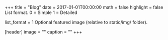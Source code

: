 

+++ title = "Blog" date = 2017-01-01T00:00:00 math = false highlight = false
List format.
0 = Simple
1 = Detailed

list_format = 1
Optional featured image (relative to static/img/ folder).

[header] image = "" caption = "" +++
